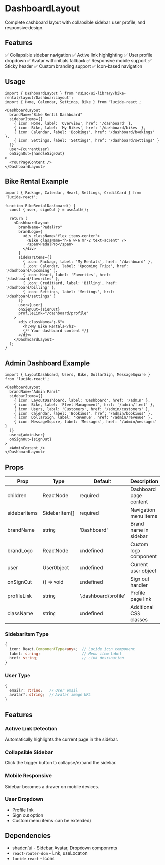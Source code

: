 # DashboardLayout

Complete dashboard layout with collapsible sidebar, user profile, and responsive design.

## Features
✅ Collapsible sidebar navigation
✅ Active link highlighting
✅ User profile dropdown
✅ Avatar with initials fallback
✅ Responsive mobile support
✅ Sticky header
✅ Custom branding support
✅ Icon-based navigation

## Usage

```tsx
import { DashboardLayout } from '@siso/ui-library/bike-rental/layout/DashboardLayout';
import { Home, Calendar, Settings, Bike } from 'lucide-react';

<DashboardLayout
  brandName="Bike Rental Dashboard"
  sidebarItems={[
    { icon: Home, label: 'Overview', href: '/dashboard' },
    { icon: Bike, label: 'My Bikes', href: '/dashboard/bikes' },
    { icon: Calendar, label: 'Bookings', href: '/dashboard/bookings' },
    { icon: Settings, label: 'Settings', href: '/dashboard/settings' }
  ]}
  user={currentUser}
  onSignOut={handleSignOut}
>
  <YourPageContent />
</DashboardLayout>
```

## Bike Rental Example

```tsx
import { Package, Calendar, Heart, Settings, CreditCard } from 'lucide-react';

function BikeRentalDashboard() {
  const { user, signOut } = useAuth();

  return (
    <DashboardLayout
      brandName="PedalPro"
      brandLogo={
        <div className="flex items-center">
          <Bike className="h-6 w-6 mr-2 text-accent" />
          <span>PedalPro</span>
        </div>
      }
      sidebarItems={[
        { icon: Package, label: 'My Rentals', href: '/dashboard' },
        { icon: Calendar, label: 'Upcoming Trips', href: '/dashboard/upcoming' },
        { icon: Heart, label: 'Favorites', href: '/dashboard/favorites' },
        { icon: CreditCard, label: 'Billing', href: '/dashboard/billing' },
        { icon: Settings, label: 'Settings', href: '/dashboard/settings' }
      ]}
      user={user}
      onSignOut={signOut}
      profileLink="/dashboard/profile"
    >
      <div className="p-6">
        <h1>My Bike Rentals</h1>
        {/* Your dashboard content */}
      </div>
    </DashboardLayout>
  );
}
```

## Admin Dashboard Example

```tsx
import { LayoutDashboard, Users, Bike, DollarSign, MessageSquare } from 'lucide-react';

<DashboardLayout
  brandName="Admin Panel"
  sidebarItems={[
    { icon: LayoutDashboard, label: 'Dashboard', href: '/admin' },
    { icon: Bike, label: 'Fleet Management', href: '/admin/fleet' },
    { icon: Users, label: 'Customers', href: '/admin/customers' },
    { icon: Calendar, label: 'Bookings', href: '/admin/bookings' },
    { icon: DollarSign, label: 'Revenue', href: '/admin/revenue' },
    { icon: MessageSquare, label: 'Messages', href: '/admin/messages' }
  ]}
  user={adminUser}
  onSignOut={signOut}
>
  <AdminContent />
</DashboardLayout>
```

## Props

| Prop | Type | Default | Description |
|------|------|---------|-------------|
| children | ReactNode | required | Dashboard page content |
| sidebarItems | SidebarItem[] | required | Navigation menu items |
| brandName | string | 'Dashboard' | Brand name in sidebar |
| brandLogo | ReactNode | undefined | Custom logo component |
| user | UserObject | undefined | Current user object |
| onSignOut | () => void | undefined | Sign out handler |
| profileLink | string | '/dashboard/profile' | Profile page link |
| className | string | undefined | Additional CSS classes |

### SidebarItem Type
```typescript
{
  icon: React.ComponentType<any>;  // Lucide icon component
  label: string;                   // Menu item label
  href: string;                    // Link destination
}
```

### User Type
```typescript
{
  email?: string;   // User email
  avatar?: string;  // Avatar image URL
}
```

## Features

### Active Link Detection
Automatically highlights the current page in the sidebar.

### Collapsible Sidebar
Click the trigger button to collapse/expand the sidebar.

### Mobile Responsive
Sidebar becomes a drawer on mobile devices.

### User Dropdown
- Profile link
- Sign out option
- Custom menu items (can be extended)

## Dependencies
- shadcn/ui - Sidebar, Avatar, Dropdown components
- `react-router-dom` - Link, useLocation
- `lucide-react` - Icons
